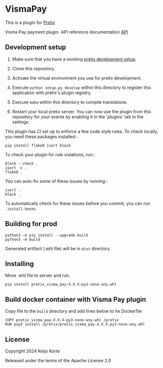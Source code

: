 VismaPay
==========================

This is a plugin for [Pretix](https://github.com/pretix/pretix)

Visma Pay payment plugin.
API reference documentation [API](https://www.vismapay.com/docs/web_payments/?page=full-api-reference)

Development setup
-----------------

1. Make sure that you have a working [pretix development setup](https://docs.pretix.eu/en/latest/development/setup.html).

2. Clone this repository.

3. Activate the virtual environment you use for pretix development.

4. Execute ``python setup.py develop`` within this directory to register this application with pretix's plugin registry.

5. Execute ``make`` within this directory to compile translations.

6. Restart your local pretix server. You can now use the plugin from this repository for your events by enabling it in
   the 'plugins' tab in the settings.

This plugin has CI set up to enforce a few code style rules. To check locally, you need these packages installed::

    pip install flake8 isort black

To check your plugin for rule violations, run::

    black --check .
    isort -c .
    flake8 .

You can auto-fix some of these issues by running::

    isort .
    black .

To automatically check for these issues before you commit, you can run ``.install-hooks``.

Building for prod
-----------------

`python3 -m pip install --upgrade build`   
`python3 -m build`

Generated artifact (.whl file) will be in `dist` directory.

Installing
----------
Move .whl file to server and run.

`pip install pretix_visma_pay-X.X.X-py3-none-any.whl`

Build docker container with Visma Pay plugin
--------------------------------------------
Copy file to the `build` directory and add lines below to he Dockerfile

```
COPY pretix_visma_pay-X.X.X-py3-none-any.whl /pretix
RUN pip3 install /pretix/pretix_visma_pay-X.X.X-py3-none-any.whl
```

License
-------


Copyright 2024 Keijo Korte

Released under the terms of the Apache License 2.0
